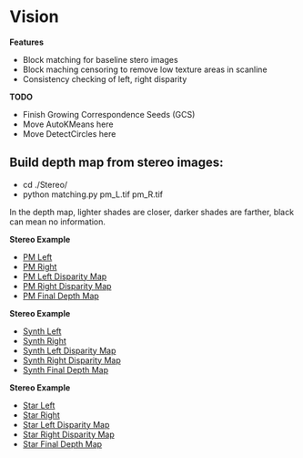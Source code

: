 # Vision

__Features__
* Block matching for baseline stero images
* Block maching censoring to remove low texture areas in scanline
* Consistency checking of left, right disparity

__TODO__
* Finish Growing Correspondence Seeds (GCS)
* Move AutoKMeans here
* Move DetectCircles here

## Build depth map from stereo images:
* cd ./Stereo/
* python matching.py pm_L.tif pm_R.tif

In the depth map, lighter shades are closer, darker shades are farther, black can mean no information.

__Stereo Example__
* [PM Left](Stereo/pm_L.tif?raw=True)
* [PM Right](Stereo/pm_R.tif?raw=True)
* [PM Left Disparity Map](Stereo/pm_L_disparity.png?raw=True)
* [PM Right Disparity Map](Stereo/pm_R_disparity.png?raw=True)
* [PM Final Depth Map](Stereo/pm_depth.png?raw=True)

__Stereo Example__
* [Synth Left](Stereo/synth_L.tif?raw=True)
* [Synth Right](Stereo/synth_R.tif?raw=True)
* [Synth Left Disparity Map](Stereo/synth_L_disparity.png?raw=True)
* [Synth Right Disparity Map](Stereo/synth_R_disparity.png?raw=True)
* [Synth Final Depth Map](Stereo/synth_depth.png?raw=True)

__Stereo Example__
* [Star Left](Stereo/star_L.jpg?raw=True)
* [Star Right](Stereo/star_R.jpg?raw=True)
* [Star Left Disparity Map](Stereo/star_L_disparity.png?raw=True)
* [Star Right Disparity Map](Stereo/star_R_disparity.png?raw=True)
* [Star Final Depth Map](Stereo/star_depth.png?raw=True)
